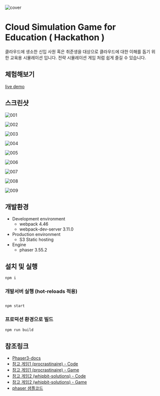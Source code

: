 ![cover](https://github.com/goormgoorm/cloud-strategy-game/blob/master/public/logo/cover.png?raw=true)

# Cloud Simulation Game for Education ( Hackathon )
클라우드에 생소한 신입 사원 혹은 취준생을 대상으로 클라우드에 대한 이해를 돕기 위한 교육용 시뮬레이션 입니다.
전략 시뮬레이션 게임 처럼 쉽게 즐길 수 있습니다.


## 체험해보기
[live demo](https://goormgoorm.itch.io/goormgoorm)

## 스크린샷
![001](https://github.com/goormgoorm/cloud-strategy-game/blob/master/public/screenshot/001.png?raw=true)

![002](https://github.com/goormgoorm/cloud-strategy-game/blob/master/public/screenshot/002.png?raw=true)

![003](https://github.com/goormgoorm/cloud-strategy-game/blob/master/public/screenshot/003.png?raw=true)

![004](https://github.com/goormgoorm/cloud-strategy-game/blob/master/public/screenshot/004.png?raw=true)

![005](https://github.com/goormgoorm/cloud-strategy-game/blob/master/public/screenshot/005.png?raw=true)

![006](https://github.com/goormgoorm/cloud-strategy-game/blob/master/public/screenshot/006.png?raw=true)

![007](https://github.com/goormgoorm/cloud-strategy-game/blob/master/public/screenshot/007.png?raw=true)

![008](https://github.com/goormgoorm/cloud-strategy-game/blob/master/public/screenshot/008.png?raw=true)

![009](https://github.com/goormgoorm/cloud-strategy-game/blob/master/public/screenshot/009.png?raw=true)



## 개발환경
* Development environment
    * webpack 4.46
    * webpack-dev-server 3.11.0
* Production environment
    * S3 Static hosting
* Engine
    * phaser 3.55.2


## 설치 및 실행
```js
npm i
```

### 개발서버 실행 (hot-reloads 적용)
```js

npm start

```


### 프로덕션 환경으로 빌드
```js
npm run build
```


## 참조링크
* [Phaser3-docs](https://photonstorm.github.io/phaser3-docs/index.html)
* [참고 게임1 (procrastinaire) - Code](https://github.com/cloakedninjas/procrastinaire)
* [참고 게임1 (procrastinaire) - Game](https://cloakedninjas.itch.io/procrastinaire)
* [참고 게임2 (whipbit-solutions) - Code](https://github.com/zouharvi/whipbit-solutions)
* [참고 게임2 (whipbit-solutions) - Game](https://zouharvi.itch.io/whipbit-solutions)
* [phaser 샘플코드](http://labs.phaser.io/index.html)